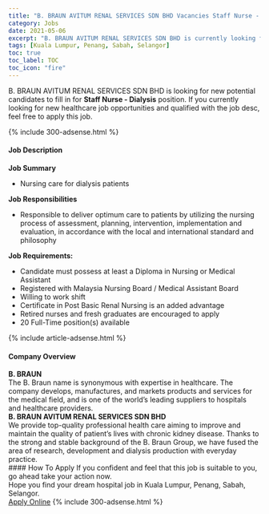 ```yaml
---
title: "B. BRAUN AVITUM RENAL SERVICES SDN BHD Vacancies Staff Nurse - Dialysis" 
category: Jobs 
date: 2021-05-06 
excerpt: "B. BRAUN AVITUM RENAL SERVICES SDN BHD is currently looking for suitable person to fill in the Staff Nurse - Dialysis which positioned at Kuala Lumpur, Penang, Sabah, Selangor" 
tags: [Kuala Lumpur, Penang, Sabah, Selangor] 
toc: true 
toc_label: TOC 
toc_icon: "fire" 
--- 
```


<p>B. BRAUN AVITUM RENAL SERVICES SDN BHD is looking for new potential candidates to fill in for <b>Staff Nurse - Dialysis</b> position. If you currently looking for new healthcare job opportunities and qualified with the job desc, feel free to apply this job.
</p>{% include 300-adsense.html %} 
<div><div><h4>Job Description</h4></div><div><div><span><div><div><strong>Job Summary</strong></div><ul><li>Nursing care for dialysis patients</li></ul><div><strong>Job Responsibilities</strong></div><ul><li>Responsible to deliver optimum care to patients by utilizing the nursing process of assessment, planning, intervention, implementation and evaluation, in accordance with the local and international standard and philosophy</li></ul><div><strong>Job Requirements:</strong></div><ul><li>Candidate must possess at least a Diploma in Nursing or Medical Assistant</li><li>Registered with Malaysia Nursing Board / Medical Assistant Board</li><li>Willing to work shift</li><li>Certificate in Post Basic Renal Nursing is an added advantage</li><li>Retired nurses and fresh graduates are encouraged to apply</li><li>20 Full-Time position(s) available</li></ul></div></span></div></div></div> 
{% include article-adsense.html %} 
<div><div><h4>Company Overview</h4></div><div><div><span><div><div>
<div>
<strong>B. BRAUN</strong></div>
<div>
		The B. Braun name is synonymous with expertise in healthcare. The company develops, manufactures, and markets products and services for the medical field, and is one of the world&#8217;s leading suppliers to hospitals and healthcare providers.</div>
<div>
<strong>B. BRAUN AVITUM RENAL SERVICES SDN BHD</strong></div>
<div>
		We provide top-quality professional health care aiming to improve and maintain the quality of patient&#8217;s lives with chronic kidney disease. Thanks to the strong and stable background of the B. Braun Group, we have fused the area of research, development and dialysis production with everyday practice.</div>
</div></div></span></div></div></div> 
#### How To Apply 
If you confident and feel that this job is suitable to you, go ahead take your action now. <br/> 
Hope you find your dream hospital job in Kuala Lumpur, Penang, Sabah, Selangor. <br/> 
<a href="https://www.jobstreet.com.my/en/job/staff-nurse-dialysis-4542557?jobId=jobstreet-my-job-4542557" class="btn btn--warning" target="_blank" rel="nofollow noopenner">Apply Online</a> 
{% include 300-adsense.html %} 